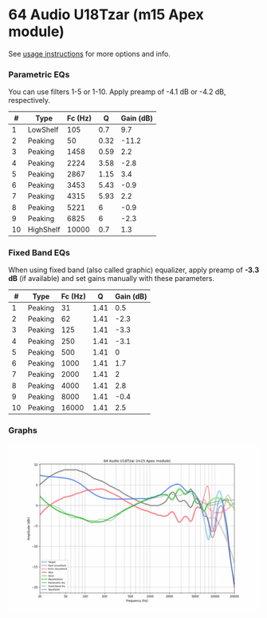 # 64 Audio U18Tzar (m15 Apex module)
See [usage instructions](https://github.com/jaakkopasanen/AutoEq#usage) for more options and info.

### Parametric EQs
You can use filters 1-5 or 1-10. Apply preamp of -4.1 dB or -4.2 dB, respectively.

|   # | Type      |   Fc (Hz) |    Q |   Gain (dB) |
|-----|-----------|-----------|------|-------------|
|   1 | LowShelf  |       105 | 0.7  |         9.7 |
|   2 | Peaking   |        50 | 0.32 |       -11.2 |
|   3 | Peaking   |      1458 | 0.59 |         2.2 |
|   4 | Peaking   |      2224 | 3.58 |        -2.8 |
|   5 | Peaking   |      2867 | 1.15 |         3.4 |
|   6 | Peaking   |      3453 | 5.43 |        -0.9 |
|   7 | Peaking   |      4315 | 5.93 |         2.2 |
|   8 | Peaking   |      5221 | 6    |        -0.9 |
|   9 | Peaking   |      6825 | 6    |        -2.3 |
|  10 | HighShelf |     10000 | 0.7  |         1.3 |

### Fixed Band EQs
When using fixed band (also called graphic) equalizer, apply preamp of **-3.3 dB** (if available) and set gains manually with these parameters.

|   # | Type    |   Fc (Hz) |    Q |   Gain (dB) |
|-----|---------|-----------|------|-------------|
|   1 | Peaking |        31 | 1.41 |         0.5 |
|   2 | Peaking |        62 | 1.41 |        -2.3 |
|   3 | Peaking |       125 | 1.41 |        -3.3 |
|   4 | Peaking |       250 | 1.41 |        -3.1 |
|   5 | Peaking |       500 | 1.41 |         0   |
|   6 | Peaking |      1000 | 1.41 |         1.7 |
|   7 | Peaking |      2000 | 1.41 |         2   |
|   8 | Peaking |      4000 | 1.41 |         2.8 |
|   9 | Peaking |      8000 | 1.41 |        -0.4 |
|  10 | Peaking |     16000 | 1.41 |         2.5 |

### Graphs
![](./64%20Audio%20U18Tzar%20(m15%20Apex%20module).png)
